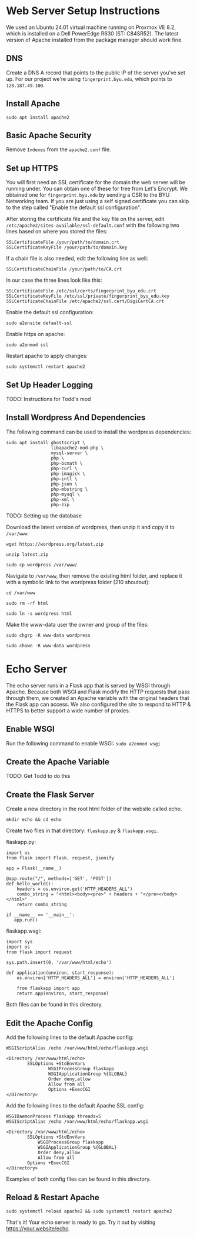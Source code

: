 # Web Server Setup Instructions

We used an Ubuntu 24.01 virtual machine running on Proxmox VE 8.2, which is installed on a Dell PowerEdge R630 (ST: C84SR52). The latest version of Apache installed from the package manager should work fine. 

## DNS

Create a DNS A record that points to the public IP of the server you've set up. For our project we're using `fingerprint.byu.edu`, which points to `128.187.49.100`.

## Install Apache 

```
sudo apt install apache2
```

## Basic Apache Security

Remove `Indexes` from the `apache2.conf` file. 

## Set up HTTPS

You will first need an SSL certificate for the domain the web server will be running under. You can obtain one of these for free from Let's Encrypt. We obtained one for `fingerprint.byu.edu` by sending a CSR to the BYU Networking team. If you are just using a self signed certificate you can skip to the step called "Enable the default ssl configuration".  

After storing the certificate file and the key file on the server, edit `/etc/apache2/sites-available/ssl-default.conf` with the following two lines based on where you stored the files:
```
SSLCertificateFile /your/path/to/domain.crt
SSLCertificateKeyFile /your/path/to/domain.key
```

If a chain file is also needed, edit the following line as well:  
```
SSLCertificateChainFile /your/path/to/CA.crt
```

In our case the three lines look like this:
```
SSLCertificateFile /etc/ssl/certs/fingerprint_byu_edu.crt
SSLCertificateKeyFile /etc/ssl/private/fingerprint_byu_edu.key
SSLCertificateChainFile /etc/apache2/ssl.cert/DigiCertCA.crt
```

Enable the default ssl configuration:  
```
sudo a2ensite default-ssl
```

Enable https on apache:  
```
sudo a2enmod ssl
```

Restart apache to apply changes:
```
sudo systemctl restart apache2
```

## Set Up Header Logging

TODO: Instructions for Todd's mod

## Install Wordpress And Dependencies

The following command can be used to install the wordpress dependencies:  
```
sudo apt install ghostscript \
                 libapache2-mod-php \
                 mysql-server \
                 php \
                 php-bcmath \
                 php-curl \
                 php-imagick \
                 php-intl \
                 php-json \
                 php-mbstring \
                 php-mysql \
                 php-xml \
                 php-zip
```

TODO: Setting up the database

Download the latest version of wordpress, then unzip it and copy it to `/var/www`:  
```
wget https://wordpress.org/latest.zip

unzip latest.zip

sudo cp wordpress /var/www/
```

Navigate to `/var/www`, then remove the existing html folder, and replace it with a symbolic link to the wordpress folder (210 shoutout):  
```
cd /var/www

sudo rm -rf html

sudo ln -s wordpress html
```

Make the www-data user the owner and group of the files:
```
sudo chgrp -R www-data wordpress

sudo chown -R www-data wordpress
```

# Echo Server

The echo server runs in a Flask app that is served by WSGI through Apache. Because both WSGI and Flask modify the HTTP requests that pass through them, we created an Apache variable with the original headers that the Flask app can access. We also configured the site to respond to HTTP & HTTPS to better support a wide number of proxies. 

## Enable WSGI
 
Run the following command to enable WSGI: `sudo a2enmod wsgi`

## Create the Apache Variable

TODO: Get Todd to do this

## Create the Flask Server

Create a new directory in the root html folder of the website called echo.  

` mkdir echo && cd echo `

Create two files in that directory: `flaskapp.py` & `flaskapp.wsgi`. 

flaskapp.py:
```
import os
from flask import Flask, request, jsonify

app = Flask(__name__)

@app.route("/", methods=['GET', 'POST']) 
def hello_world():
    headers = os.environ.get('HTTP_HEADERS_ALL')
    combo_string = "<html><body><pre>" + headers + "</pre></body></html>"
    return combo_string

if __name__ == '__main__':
   app.run()
```

flaskapp.wsgi:
```
import sys
import os
from flask import request

sys.path.insert(0, '/var/www/html/echo')

def application(environ, start_response):
    os.environ['HTTP_HEADERS_ALL'] = environ['HTTP_HEADERS_ALL']
    
    from flaskapp import app
    return app(environ, start_response)
```

Both files can be found in this directory. 

## Edit the Apache Config

Add the following lines to the default Apache config:  
```
WSGIScriptAlias /echo /var/www/html/echo/flaskapp.wsgi

<Directory /var/www/html/echo>
        SSLOptions +StdEnvVars
                WSGIProcessGroup flaskapp
                WSGIApplicationGroup %{GLOBAL}
                Order deny,allow
                Allow from all
                Options +ExecCGI
</Directory>
```

Add the following lines to the default Apache SSL config:
```
WSGIDaemonProcess flaskapp threads=5
WSGIScriptAlias /echo /var/www/html/echo/flaskapp.wsgi	

<Directory /var/www/html/echo>
        SSLOptions +StdEnvVars
            WSGIProcessGroup flaskapp
            WSGIApplicationGroup %{GLOBAL}
            Order deny,allow
            Allow from all
        Options +ExecCGI
</Directory>
```

Examples of both config files can be found in this directory. 

## Reload & Restart Apache

`sudo systemctl reload apache2 && sudo systemctl restart apache2`

That's it! Your echo server is ready to go. Try it out by visiting https://your.website/echo. 